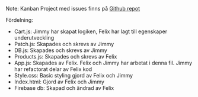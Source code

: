 Note: Kanban Project med issues finns på [Github repot](
https://github.com/felixrydberg/fe21-js2-miniprojekt3/projects/1)

Fördelning:

- Cart.js: Jimmy har skapat logiken, Felix har lagt till egenskaper underutveckling
- Patch.js: Skapades och skrevs av Jimmy
- DB.js: Skapades och skrevs av Jimmy
- Products.js: Skapades och skrevs av Felix
- App.js: Skapades av Felix. Felix och Jimmy har arbetat i denna fil. Jimmy har refactorat delar av Felix kod
- Style.css: Basic styling gjord av Felix och Jimmy
- Index.html: Gjord av Felix och Jimmy
- Firebase db: Skapad och ändrad av Felix
